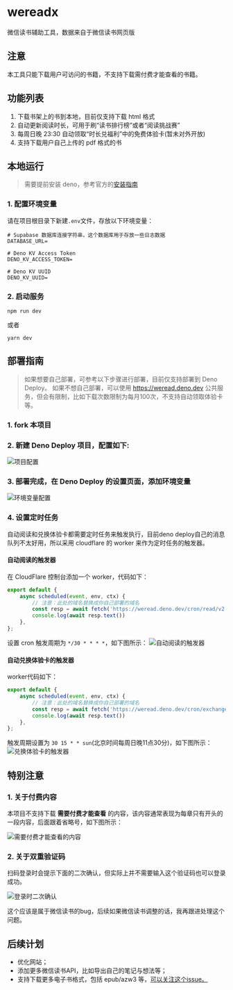 # wereadx

微信读书辅助工具，数据来自于微信读书网页版

## 注意
本工具只能下载用户可访问的书籍，不支持下载需付费才能查看的书籍。

## 功能列表

1. 下载书架上的书到本地，目前仅支持下载 html 格式
2. 自动更新阅读时长，可用于刷“读书排行榜”或者“阅读挑战赛”
3. 每周日晚 23:30 自动领取“时长兑福利”中的免费体验卡(暂未对外开放)
4. 支持下载用户自己上传的 pdf 格式的书


## 本地运行

> 需要提前安装 deno，参考官方的[安装指南](https://docs.deno.com/runtime/manual/getting_started/installation)

### 1. 配置环境变量
请在项目根目录下新建`.env`文件，存放以下环境变量：
```
# Supabase 数据库连接字符串，这个数据库用于存放一些日志数据
DATABASE_URL=

# Deno KV Access Token
DENO_KV_ACCESS_TOKEN=

# Deno KV UUID
DENO_KV_UUID=
```

### 2. 启动服务
```shell
npm run dev
```
或者
```shell
yarn dev
```


## 部署指南

> 如果想要自己部署，可参考以下步骤进行部署，目前仅支持部署到 Deno Deploy。
> 如果不想自己部署，可以使用 https://weread.deno.dev 公共服务，但会有限制，比如下载次数限制为每月100次，不支持自动领取体验卡等。

### 1. fork 本项目

### 2. 新建 Deno Deploy 项目，配置如下:
![项目配置](assets/setup.png)

### 3. 部署完成，在 Deno Deploy 的设置页面，添加环境变量
![环境变量配置](assets/env.png)

### 4. 设置定时任务
自动阅读和兑换体验卡都需要定时任务来触发执行，目前deno deploy自己的消息队列不太好用，所以采用 cloudflare 的 worker 来作为定时任务的触发器。

#### 自动阅读的触发器
在 CloudFlare 控制台添加一个 worker，代码如下：
```js
export default {
    async scheduled(event, env, ctx) {
        // 注意：此处的域名替换成你自己部署的域名
        const resp = await fetch('https://weread.deno.dev/cron/read/v2')
        console.log(await resp.text())
    },
};
```
设置 cron 触发周期为 `*/30 * * * *`，如下图所示：
![自动阅读的触发器](assets/cron-read.png)

#### 自动兑换体验卡的触发器
worker代码如下：
```js
export default {
    async scheduled(event, env, ctx) {
        // 注意：此处的域名替换成你自己部署的域名
        const resp = await fetch('https://weread.deno.dev/cron/exchange-awards')
        console.log(await resp.text())
    },
};
```
触发周期设置为 `30 15 * * sun`(北京时间每周日晚11点30分)，如下图所示：
![兑换体验卡的触发器](assets/cron-exchange.png)


## 特别注意

### 1. 关于付费内容
本项目不支持下载 **需要付费才能查看** 的内容，该内容通常表现为每章只有开头的一段内容，后面跟着省略号，如下图所示：

![需要付费才能查看的内容](assets/incomplete.png)

### 2. 关于双重验证码

扫码登录时会提示下面的二次确认，但实际上并不需要输入这个验证码也可以登录成功。

![登录时二次确认](assets/login.png)

这个应该是属于微信读书的bug，后续如果微信读书调整的话，我再跟进处理这个问题。


## 后续计划

- 优化网站；
- 添加更多微信读书API，比如导出自己的笔记与想法等；
- 支持下载更多电子书格式，包括 epub/azw3 等，[可以关注这个issue。](https://github.com/champkeh/wereadx/issues/2)
